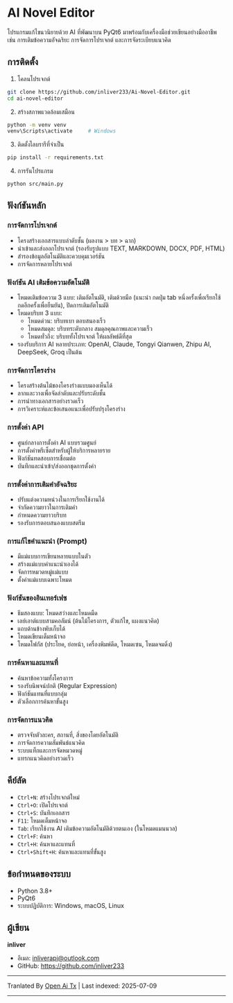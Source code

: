 # AI Novel Editor

โปรแกรมแก้ไขนวนิยายด้วย AI ที่พัฒนาบน PyQt6 มาพร้อมกับเครื่องมือช่วยเขียนอย่างมืออาชีพ เช่น การเติมข้อความอัจฉริยะ การจัดการโปรเจกต์ และการจัดระเบียบแนวคิด

## การติดตั้ง

1. โคลนโปรเจกต์
```bash
git clone https://github.com/inliver233/Ai-Novel-Editor.git
cd ai-novel-editor
```

2. สร้างสภาพแวดล้อมเสมือน
```bash
python -m venv venv
venv\Scripts\activate     # Windows
```

3. ติดตั้งไลบรารีที่จำเป็น
```bash
pip install -r requirements.txt
```
4. การรันโปรแกรม
```bash
python src/main.py
```

## ฟังก์ชันหลัก

### การจัดการโปรเจกต์
- โครงสร้างเอกสารแบบลำดับชั้น (ผลงาน > บท > ฉาก)
- นำเข้าและส่งออกโปรเจกต์ (รองรับรูปแบบ TEXT, MARKDOWN, DOCX, PDF, HTML)
- สำรองข้อมูลอัตโนมัติและควบคุมเวอร์ชัน
- การจัดการหลายโปรเจกต์

### ฟังก์ชัน AI เติมข้อความอัตโนมัติ
- โหมดเติมข้อความ 3 แบบ: เติมอัตโนมัติ, เติมด้วยมือ (แนะนำ กดปุ่ม tab หนึ่งครั้งเพื่อเรียกใช้ กดอีกครั้งเพื่อยืนยัน), ปิดการเติมอัตโนมัติ
- โหมดบริบท 3 แบบ:
  - โหมดด่วน: บริบทเบา ตอบสนองเร็ว
  - โหมดสมดุล: บริบทระดับกลาง สมดุลคุณภาพและความเร็ว
  - โหมดทั่วถึง: บริบททั้งโปรเจกต์ ให้ผลลัพธ์ดีที่สุด
- รองรับบริการ AI หลายประเภท: OpenAI, Claude, Tongyi Qianwen, Zhipu AI, DeepSeek, Groq เป็นต้น
### การจัดการโครงร่าง
- โครงสร้างต้นไม้ของโครงร่างแบบมองเห็นได้
- ลากและวางเพื่อจัดลำดับและปรับระดับชั้น
- การนำทางเอกสารอย่างรวดเร็ว
- การวิเคราะห์และข้อเสนอแนะเพื่อปรับปรุงโครงร่าง

### การตั้งค่า API
- ศูนย์กลางการตั้งค่า AI แบบรวมศูนย์
- การตั้งค่าพรีเซ็ตสำหรับผู้ให้บริการหลายราย
- ฟังก์ชันทดสอบการเชื่อมต่อ
- บันทึกและนำเข้า/ส่งออกชุดการตั้งค่า

### การตั้งค่าการเติมคำอัจฉริยะ
- ปรับแต่งความหน่วงในการเรียกใช้งานได้
- จำกัดความยาวในการเติมคำ
- กำหนดความยาวบริบท
- รองรับการตอบสนองแบบสตรีม

### การแก้ไขคำแนะนำ (Prompt)
- มีแม่แบบการเขียนหลายแบบในตัว
- สร้างแม่แบบคำแนะนำเองได้
- จัดการหมวดหมู่แม่แบบ
- ตั้งค่าแม่แบบเฉพาะโหมด
### ฟังก์ชันของอินเทอร์เฟซ
- ธีมสองแบบ: โหมดสว่างและโหมดมืด
- เลย์เอาต์แบบสามคอลัมน์ (ต้นไม้โครงการ, ตัวแก้ไข, แผงแนวคิด)
- แถบด้านข้างพับเก็บได้
- โหมดเขียนเต็มหน้าจอ
- โหมดโฟกัส (ประโยค, ย่อหน้า, เครื่องพิมพ์ดีด, โหมดเซน, โหมดจมดิ่ง)

### การค้นหาและแทนที่
- ค้นหาข้อความทั้งโครงการ
- รองรับนิพจน์ปกติ (Regular Expression)
- ฟังก์ชันแทนที่แบบกลุ่ม
- ตัวเลือกการค้นหาขั้นสูง

### การจัดการแนวคิด
- ตรวจจับตัวละคร, สถานที่, สิ่งของโดยอัตโนมัติ
- การจัดการความสัมพันธ์แนวคิด
- ระบบแท็กและการจัดหมวดหมู่
- แทรกแนวคิดอย่างรวดเร็ว

## คีย์ลัด
- `Ctrl+N`: สร้างโปรเจกต์ใหม่
- `Ctrl+O`: เปิดโปรเจกต์
- `Ctrl+S`: บันทึกเอกสาร
- `F11`: โหมดเต็มหน้าจอ
- `Tab`: เรียกใช้งาน AI เติมข้อความอัตโนมัติด้วยตนเอง (ในโหมดแมนนวล)
- `Ctrl+F`: ค้นหา
- `Ctrl+H`: ค้นหาและแทนที่
- `Ctrl+Shift+H`: ค้นหาและแทนที่ขั้นสูง


## ข้อกำหนดของระบบ

- Python 3.8+
- PyQt6
- ระบบปฏิบัติการ: Windows, macOS, Linux

## ผู้เขียน

**inliver**
- อีเมล: inliverapi@outlook.com  
- GitHub: https://github.com/inliver233

---

Tranlated By [Open Ai Tx](https://github.com/OpenAiTx/OpenAiTx) | Last indexed: 2025-07-09

---